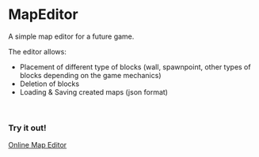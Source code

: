 # MapEditor

A simple map editor for a future game.

The editor allows:
* Placement of different type of blocks (wall, spawnpoint, other types of blocks depending on the game mechanics)
* Deletion of blocks
* Loading & Saving created maps (json format)

<br/>

### Try it out!
[Online Map Editor](https://raw.githack.com/matiasvlevi/MapEditor/master/index.html)
